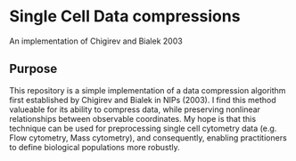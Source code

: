 
Single Cell Data compressions
============================
An implementation of Chigirev and Bialek 2003

Purpose
-------

This repository is a simple implementation of a data compression algorithm first established by Chigirev and Bialek in NIPs (2003).  I find this method valueable for its ability to compress data, while preserving nonlinear relationships between observable coordinates.  My hope is that this technique can be used for preprocessing single cell cytometry data (e.g. Flow cytometry, Mass cytometry), and consequently, enabling practitioners to define biological populations more robustly.
